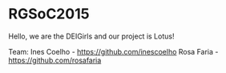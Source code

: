 # RGSoC2015

Hello, we are the DEIGirls and our project is Lotus!

Team:
Ines Coelho - https://github.com/inescoelho
Rosa Faria - https://github.com/rosafaria
